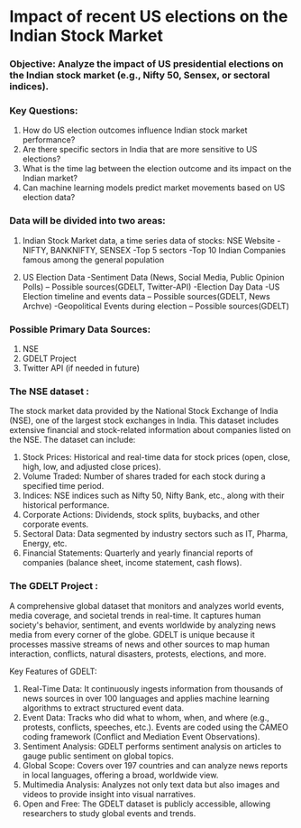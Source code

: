 # Impact of recent US elections on the Indian Stock Market

### Objective: Analyze the impact of US presidential elections on the Indian stock market (e.g., Nifty 50, Sensex, or sectoral indices).

### Key Questions:
1) How do US election outcomes influence Indian stock market performance?
2) Are there specific sectors in India that are more sensitive to US elections?
3) What is the time lag between the election outcome and its impact on the Indian market?
4) Can machine learning models predict market movements based on US election data?

### Data will be divided into two areas:
1) Indian Stock Market data, a time series data of stocks: NSE Website
 	-NIFTY, BANKNIFTY, SENSEX
 	-Top 5 sectors
 	-Top 10 Indian Companies famous among the general population  
 
2) US Election Data
 	-Sentiment Data (News, Social Media, Public Opinion Polls) – Possible sources(GDELT, Twitter-API)
	-Election Day Data
	-US Election timeline and events data – Possible sources(GDELT, News Archve)
	-Geopolitical Events during election – Possible sources(GDELT)

### Possible Primary Data Sources:
1) NSE
2) GDELT Project
3) Twitter API (if needed in future)

### The NSE dataset :
The stock market data provided by the National Stock Exchange of India (NSE), one of the largest stock exchanges in India. This dataset includes extensive financial and stock-related information about companies listed on the NSE. The dataset can include:

1) Stock Prices: Historical and real-time data for stock prices (open, close, high, low, and adjusted close prices).
2) Volume Traded: Number of shares traded for each stock during a specified time period.
3) Indices: NSE indices such as Nifty 50, Nifty Bank, etc., along with their historical performance.
4) Corporate Actions: Dividends, stock splits, buybacks, and other corporate events.
5) Sectoral Data: Data segmented by industry sectors such as IT, Pharma, Energy, etc.
6) Financial Statements: Quarterly and yearly financial reports of companies (balance sheet, income statement, cash flows).

### The GDELT Project :
A comprehensive global dataset that monitors and analyzes world events, media coverage, and societal trends in real-time. It captures human society's behavior, sentiment, and events worldwide by analyzing news media from every corner of the globe. GDELT is unique because it processes massive streams of news and other sources to map human interaction, conflicts, natural disasters, protests, elections, and more.

Key Features of GDELT:
1) Real-Time Data: It continuously ingests information from thousands of news sources in over 100 languages and applies machine learning algorithms to extract structured event data.
2) Event Data: Tracks who did what to whom, when, and where (e.g., protests, conflicts, speeches, etc.). Events are coded using the CAMEO coding framework (Conflict and Mediation Event Observations).
3) Sentiment Analysis: GDELT performs sentiment analysis on articles to gauge public sentiment on global topics.
4) Global Scope: Covers over 197 countries and can analyze news reports in local languages, offering a broad, worldwide view.
5) Multimedia Analysis: Analyzes not only text data but also images and videos to provide insight into visual narratives.
6) Open and Free: The GDELT dataset is publicly accessible, allowing researchers to study global events and trends.
